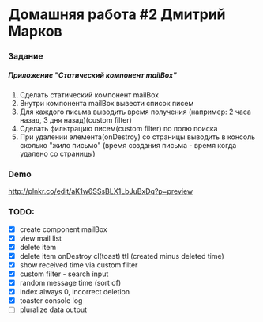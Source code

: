# Домашняя работа #2 Дмитрий Марков

### Задание

##### Приложение "Статический компонент mailBox"
1. Сделать статический компонент mailBox
2. Внутри компонента mailBox вывести список писем
3. Для каждого письма выводить время получения (например: 2 часа назад, 3 дня назад)(custom filter)
4. Сделать фильтрацию писем(custom filter) по полю поиска
5. При удалении элемента(onDestroy) со страницы выводить в консоль сколько "жило письмо" (время создания письма - время когда удалено со страницы)

### Demo
http://plnkr.co/edit/aK1w6SSsBLX1LbJuBxDq?p=preview

### TODO:
- [x] create component mailBox
- [x] view mail list
- [x] delete item
- [x] delete item onDestroy cl(toast) ttl (created minus deleted time)
- [x] show received time via custom filter
- [x] custom filter - search input
- [x] random message time (sort of)
- [x] index always 0, incorrect deletion
- [x] toaster console log
- [ ] pluralize data output
